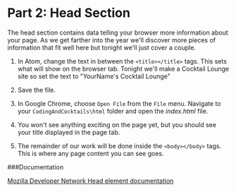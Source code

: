 # Part 2: Head Section
The head section contains data telling your browser more information about your page.  As we get farther into the year we'll discover more pieces of information that fit well here but tonight we'll just cover a couple.

1. In Atom, change the text in between the `<title></title>` tags.  This sets what will show on the browser tab.  Tonight we'll make a Cocktail Lounge site so set the text to "YourName's Cocktail Lounge"

2. Save the file.

3. In Google Chrome, choose `Open File` from the `File` menu.  Navigate to your `CodingAndCocktails\html` folder and open the _index.html_ file.

4. You won't see anything exciting on the page yet, but you should see your title displayed in the page tab.

5. The remainder of our work will be done inside the `<body></body>` tags.  This is where any page content you can see goes.

###Documentation

[Mozilla Developer Network Head element documentation](https://developer.mozilla.org/en-US/docs/Web/HTML/Element/head)